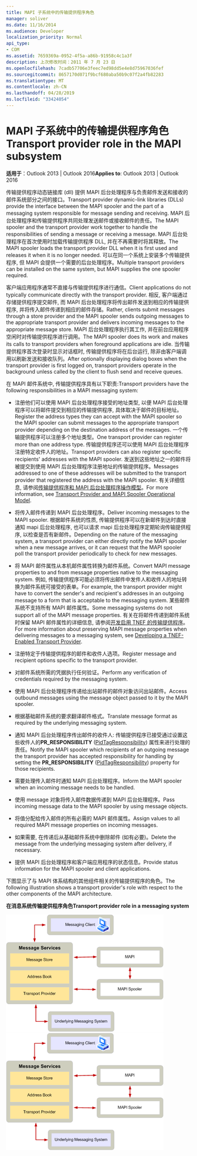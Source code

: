 ```yaml
---
title: MAPI 子系统中的传输提供程序角色
manager: soliver
ms.date: 11/16/2014
ms.audience: Developer
localization_priority: Normal
api_type:
- COM
ms.assetid: 7659369a-0952-4f5a-a86b-91958c4c1a3f
description: 上次修改时间：2011 年 7 月 23 日
ms.openlocfilehash: 7cadb57706e3feec7ed98dd5e4e8d75967036fef
ms.sourcegitcommit: 8657170d071f9bcf680aba50b9c07f2a4fb82283
ms.translationtype: MT
ms.contentlocale: zh-CN
ms.lasthandoff: 04/28/2019
ms.locfileid: "33424054"
---
```

# <a name="transport-provider-role-in-the-mapi-subsystem"></a><span data-ttu-id="85a28-103">MAPI 子系统中的传输提供程序角色</span><span class="sxs-lookup"><span data-stu-id="85a28-103">Transport provider role in the MAPI subsystem</span></span>
  
<span data-ttu-id="85a28-104">**适用于**：Outlook 2013 | Outlook 2016</span><span class="sxs-lookup"><span data-stu-id="85a28-104">**Applies to**: Outlook 2013 | Outlook 2016</span></span> 
  
<span data-ttu-id="85a28-105">传输提供程序动态链接库 (dll) 提供 MAPI 后台处理程序与负责邮件发送和接收的邮件系统部分之间的接口。</span><span class="sxs-lookup"><span data-stu-id="85a28-105">Transport provider dynamic-link libraries (DLLs) provide the interface between the MAPI spooler and the part of a messaging system responsible for message sending and receiving.</span></span> <span data-ttu-id="85a28-106">MAPI 后台处理程序和传输提供程序共同处理发送邮件或接收邮件的责任。</span><span class="sxs-lookup"><span data-stu-id="85a28-106">The MAPI spooler and the transport provider work together to handle the responsibilities of sending a message or receiving a message.</span></span> <span data-ttu-id="85a28-107">MAPI 后台处理程序在首次使用时加载传输提供程序 DLL, 并在不再需要时将其释放。</span><span class="sxs-lookup"><span data-stu-id="85a28-107">The MAPI spooler loads the transport provider DLL when it is first used and releases it when it is no longer needed.</span></span> <span data-ttu-id="85a28-108">可以在同一个系统上安装多个传输提供程序, 但 MAPI 会提供一个需要的后台处理程序。</span><span class="sxs-lookup"><span data-stu-id="85a28-108">Multiple transport providers can be installed on the same system, but MAPI supplies the one spooler required.</span></span>
  
<span data-ttu-id="85a28-109">客户端应用程序通常不直接与传输提供程序进行通信。</span><span class="sxs-lookup"><span data-stu-id="85a28-109">Client applications do not typically communicate directly with the transport provider.</span></span> <span data-ttu-id="85a28-110">相反, 客户端通过存储提供程序提交邮件, 而 MAPI 后台处理程序将传出邮件发送到相应的传输提供程序, 并将传入邮件传递到相应的邮件存储。</span><span class="sxs-lookup"><span data-stu-id="85a28-110">Rather, clients submit messages through a store provider and the MAPI spooler sends outgoing messages to the appropriate transport provider and delivers incoming messages to the appropriate message store.</span></span> <span data-ttu-id="85a28-111">MAPI 后台处理程序执行其工作, 并在前台应用程序空闲时对传输提供程序进行调用。</span><span class="sxs-lookup"><span data-stu-id="85a28-111">The MAPI spooler does its work and makes its calls to transport providers when foreground applications are idle.</span></span> <span data-ttu-id="85a28-112">当传输提供程序首次登录时显示对话框时, 传输提供程序将在后台运行, 除非由客户端调用以刷新发送和接收队列。</span><span class="sxs-lookup"><span data-stu-id="85a28-112">After optionally displaying dialog boxes when the transport provider is first logged on, transport providers operate in the background unless called by the client to flush send and receive queues.</span></span> 
  
<span data-ttu-id="85a28-113">在 MAPI 邮件系统中, 传输提供程序具有以下职责:</span><span class="sxs-lookup"><span data-stu-id="85a28-113">Transport providers have the following responsibilities in a MAPI messaging system:</span></span>
  
- <span data-ttu-id="85a28-114">注册他们可以使用 MAPI 后台处理程序接受的地址类型, 以便 MAPI 后台处理程序可以将邮件提交到相应的传输提供程序, 具体取决于邮件的目标地址。</span><span class="sxs-lookup"><span data-stu-id="85a28-114">Register the address types they can accept with the MAPI spooler so the MAPI spooler can submit messages to the appropriate transport provider depending on the destination address of the messages.</span></span> <span data-ttu-id="85a28-115">一个传输提供程序可以注册多个地址类型。</span><span class="sxs-lookup"><span data-stu-id="85a28-115">One transport provider can register more than one address type.</span></span> <span data-ttu-id="85a28-116">传输提供程序还可以使用 MAPI 后台处理程序注册特定收件人的地址。</span><span class="sxs-lookup"><span data-stu-id="85a28-116">Transport providers can also register specific recipients' addresses with the MAPI spooler.</span></span> <span data-ttu-id="85a28-117">发送到这些地址之一的邮件将被提交到使用 MAPI 后台处理程序注册地址的传输提供程序。</span><span class="sxs-lookup"><span data-stu-id="85a28-117">Messages addressed to one of these addresses will be submitted to the transport provider that registered the address with the MAPI spooler.</span></span> <span data-ttu-id="85a28-118">有关详细信息, 请参阅[传输提供程序和 MAPI 后台处理程序操作模型](transport-provider-and-mapi-spooler-operational-model.md)。</span><span class="sxs-lookup"><span data-stu-id="85a28-118">For more information, see [Transport Provider and MAPI Spooler Operational Model](transport-provider-and-mapi-spooler-operational-model.md).</span></span>
    
- <span data-ttu-id="85a28-119">将传入邮件传递到 MAPI 后台处理程序。</span><span class="sxs-lookup"><span data-stu-id="85a28-119">Deliver incoming messages to the MAPI spooler.</span></span> <span data-ttu-id="85a28-120">根据邮件系统的性质, 传输提供程序可以在新邮件到达时直接通知 mapi 后台处理程序, 也可以请求 mapi 后台处理程序定期轮询传输提供程序, 以检查是否有新邮件。</span><span class="sxs-lookup"><span data-stu-id="85a28-120">Depending on the nature of the messaging system, a transport provider can either directly notify the MAPI spooler when a new message arrives, or it can request that the MAPI spooler poll the transport provider periodically to check for new messages.</span></span>
    
- <span data-ttu-id="85a28-121">将 MAPI 邮件属性从本机邮件属性转换为邮件系统。</span><span class="sxs-lookup"><span data-stu-id="85a28-121">Convert MAPI message properties to and from message properties native to the messaging system.</span></span> <span data-ttu-id="85a28-122">例如, 传输提供程序可能必须将传出邮件中发件人和收件人的地址转换为邮件系统可接受的表单。</span><span class="sxs-lookup"><span data-stu-id="85a28-122">For example, the transport provider might have to convert the sender's and recipient's addresses in an outgoing message to a form that is acceptable to the messaging system.</span></span> <span data-ttu-id="85a28-123">某些邮件系统不支持所有 MAPI 邮件属性。</span><span class="sxs-lookup"><span data-stu-id="85a28-123">Some messaging systems do not support all of the MAPI message properties.</span></span> <span data-ttu-id="85a28-124">有关在将邮件传递到邮件系统时保留 MAPI 邮件属性的详细信息, 请参阅[开发启用 TNEF 的传输提供程序](developing-a-tnef-enabled-transport-provider.md)。</span><span class="sxs-lookup"><span data-stu-id="85a28-124">For more information about preserving MAPI message properties when delivering messages to a messaging system, see [Developing a TNEF-Enabled Transport Provider](developing-a-tnef-enabled-transport-provider.md).</span></span>
    
- <span data-ttu-id="85a28-125">注册特定于传输提供程序的邮件和收件人选项。</span><span class="sxs-lookup"><span data-stu-id="85a28-125">Register message and recipient options specific to the transport provider.</span></span>
    
- <span data-ttu-id="85a28-126">对邮件系统所需的凭据执行任何验证。</span><span class="sxs-lookup"><span data-stu-id="85a28-126">Perform any verification of credentials required by the messaging system.</span></span>
    
- <span data-ttu-id="85a28-127">使用 MAPI 后台处理程序传递给出站邮件的邮件对象访问出站邮件。</span><span class="sxs-lookup"><span data-stu-id="85a28-127">Access outbound messages using the message object passed to it by the MAPI spooler.</span></span>
    
- <span data-ttu-id="85a28-128">根据基础邮件系统的要求翻译邮件格式。</span><span class="sxs-lookup"><span data-stu-id="85a28-128">Translate message format as required by the underlying messaging system.</span></span>
    
- <span data-ttu-id="85a28-129">通知 MAPI 后台处理程序传出邮件的收件人: 传输提供程序已接受通过设置这些收件人的**PR_RESPONSIBILITY** ([PidTagResponsibility](pidtagresponsibility-canonical-property.md)) 属性来进行处理的责任。</span><span class="sxs-lookup"><span data-stu-id="85a28-129">Notify the MAPI spooler which recipients of an outgoing message the transport provider has accepted responsibility for handling by setting the **PR_RESPONSIBILITY** ([PidTagResponsibility](pidtagresponsibility-canonical-property.md)) property for those recipients.</span></span>
    
- <span data-ttu-id="85a28-130">需要处理传入邮件时通知 MAPI 后台处理程序。</span><span class="sxs-lookup"><span data-stu-id="85a28-130">Inform the MAPI spooler when an incoming message needs to be handled.</span></span>
    
- <span data-ttu-id="85a28-131">使用 message 对象将传入邮件数据传递到 MAPI 后台处理程序。</span><span class="sxs-lookup"><span data-stu-id="85a28-131">Pass incoming message data to the MAPI spooler by using message objects.</span></span>
    
- <span data-ttu-id="85a28-132">将值分配给传入邮件的所有必需的 MAPI 邮件属性。</span><span class="sxs-lookup"><span data-stu-id="85a28-132">Assign values to all required MAPI message properties on incoming messages.</span></span>
    
- <span data-ttu-id="85a28-133">如果需要, 在传递后从基础邮件系统中删除邮件 (如有必要)。</span><span class="sxs-lookup"><span data-stu-id="85a28-133">Delete the message from the underlying messaging system after delivery, if necessary.</span></span>
    
- <span data-ttu-id="85a28-134">提供 MAPI 后台处理程序和客户端应用程序的状态信息。</span><span class="sxs-lookup"><span data-stu-id="85a28-134">Provide status information for the MAPI spooler and client applications.</span></span>
    
<span data-ttu-id="85a28-135">下图显示了与 MAPI 体系结构的其他组件相关的传输提供程序的角色。</span><span class="sxs-lookup"><span data-stu-id="85a28-135">The following illustration shows a transport provider's role with respect to the other components of the MAPI architecture.</span></span>
  
<span data-ttu-id="85a28-136">**在消息系统传输提供程序角色**</span><span class="sxs-lookup"><span data-stu-id="85a28-136">**Transport provider role in a messaging system**</span></span>
  
<span data-ttu-id="85a28-137">![邮件系统中的传输提供程序角色](media/xp01.gif "邮件系统中的传输提供程序角色")</span><span class="sxs-lookup"><span data-stu-id="85a28-137">![Transport provider role in a messaging system](media/xp01.gif "Transport provider role in a messaging system")</span></span>
  

